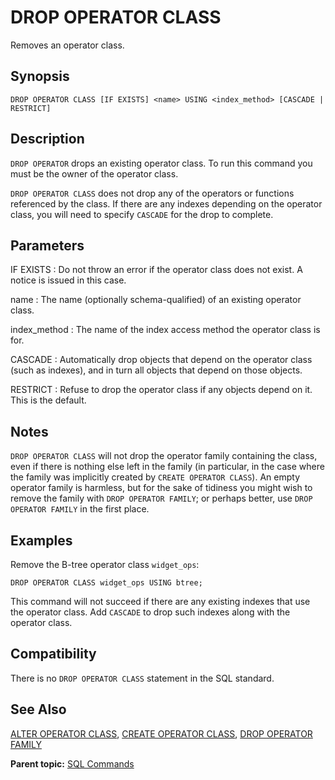 # DROP OPERATOR CLASS

Removes an operator class.

## Synopsis

``` {#sql_command_synopsis}
DROP OPERATOR CLASS [IF EXISTS] <name> USING <index_method> [CASCADE | RESTRICT]
```

## Description

`DROP OPERATOR` drops an existing operator class. To run this command you must be the owner of the operator class.

`DROP OPERATOR CLASS` does not drop any of the operators or functions referenced by the class. If there are any indexes depending on the operator class, you will need to specify `CASCADE` for the drop to complete.

## Parameters

IF EXISTS
:   Do not throw an error if the operator class does not exist. A notice is issued in this case.

name
:   The name \(optionally schema-qualified\) of an existing operator class.

index\_method
:   The name of the index access method the operator class is for.

CASCADE
:   Automatically drop objects that depend on the operator class \(such as indexes\), and in turn all objects that depend on those objects.

RESTRICT
:   Refuse to drop the operator class if any objects depend on it. This is the default.

## Notes

`DROP OPERATOR CLASS` will not drop the operator family containing the class, even if there is nothing else left in the family \(in particular, in the case where the family was implicitly created by `CREATE OPERATOR CLASS`\). An empty operator family is harmless, but for the sake of tidiness you might wish to remove the family with `DROP OPERATOR FAMILY`; or perhaps better, use `DROP OPERATOR FAMILY` in the first place.

## Examples

Remove the B-tree operator class `widget_ops`:

```
DROP OPERATOR CLASS widget_ops USING btree;
```

This command will not succeed if there are any existing indexes that use the operator class. Add `CASCADE` to drop such indexes along with the operator class.

## Compatibility

There is no `DROP OPERATOR CLASS` statement in the SQL standard.

## See Also

[ALTER OPERATOR CLASS](ALTER_OPERATOR_CLASS.html), [CREATE OPERATOR CLASS](CREATE_OPERATOR_CLASS.html), [DROP OPERATOR FAMILY](DROP_OPERATOR_FAMILY.html)

**Parent topic:** [SQL Commands](../sql_commands/sql_ref.html)

